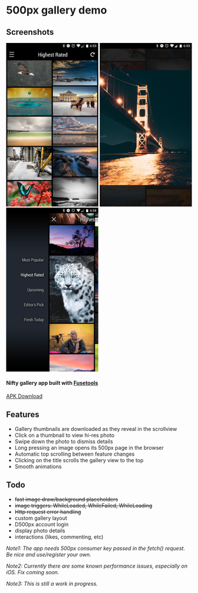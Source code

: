 # 500px gallery demo

## Screenshots
<img src="https://github.com/jveres/D500px/blob/master/Screenshot1.png?raw=true" width="250">
<img src="https://github.com/jveres/D500px/blob/master/Screenshot2.png?raw=true" width="250">
<img src="https://github.com/jveres/D500px/blob/master/Screenshot3.png?raw=true" width="250">

#### Nifty gallery app built with [Fusetools](https://www.fusetools.com/)

<a href="https://github.com/jveres/D500px/blob/master/D500px-debug.apk?raw=true">APK Download</a>

## Features

* Gallery thumbnails are downloaded as they reveal in the scrollview
* Click on a thumbnail to view hi-res photo
* Swipe down the photo to dismiss details
* Long pressing an image opens its 500px page in the browser
* Automatic top scrolling between feature changes
* Clicking on the title scrolls the gallery view to the top
* Smooth animations

## Todo

- ~~fast image draw/background placeholders~~
- ~~image triggers: WhileLoaded, WhileFailed, WhileLoading~~
- ~~Http request error handling~~
- custom gallery layout
- D500px account login
- display photo details
- interactions (likes, commenting, etc)

*Note1: The app needs 500px consumer key passed in the fetch() request. Be nice and use/register your own.*

*Note2: Currently there are some known performance issues, especially on iOS. Fix coming soon.*

*Note3: This is still a work in progress.*

